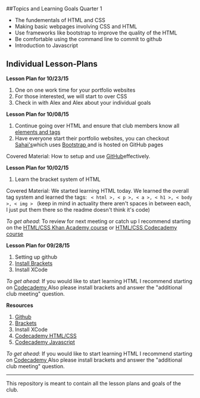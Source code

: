
##Topics and Learning Goals Quarter 1
<ul>
<li>The fundementals of HTML and CSS</li>
<li>Making basic webpages involving CSS and HTML</li>
<li>Use frameworks like bootstrap to improve the quality of the HTML</li>
<li>Be comfortable using the command line to commit to github </li>
<li>Introduction to Javascript </li>
</ul>


<h2>Individual Lesson-Plans</h2>

<p><b>Lesson Plan for 10/23/15</b></p>
<ol>
<li>One on one work time for your portfolio websites</li>
<li>For those interested, we will start to over CSS </li>
<li>Check in with Alex and Alex about your individual goals</li>
</ol>


<p><b>Lesson Plan for 10/08/15</b></p>
<ol>
<li>Continue going over HTML and ensure that club members know all <a href="http://www.w3schools.com/tags/" > elements and tags</a></li>
<li>Have everyone start their portfolio websites, you can checkout <a href="http:/asahai.github.io"> Sahai's</a>which uses <a href="http://getbootstrap.com">Bootstrap </a> and is hosted on GitHub pages</li>
</ol>
<p>Covered Material: How to setup and use <a href="http://github.io">GitHub</a>effectively.</p> 
<p></p>


<p><b>Lesson Plan for 10/02/15</b></p>
<ol>
<li>Learn the bracket system of HTML</li>
</ol>
<p>Covered Material: We started learning HTML today. We learned the overall tag system and learned the tags: <code> < html >, < p >, < a >, < h1 >, < body >, < img > </code> (keep in mind in actuality there aren't spaces in between each, I just put them there so the readme doesn't think it's code)</p> 
<p><i>To get ahead</i>: To review for next meeting or catch up I recommend starting on the <a href="https://www.khanacademy.org/computing/computer-programming/html-css">HTML/CSS Khan Academy course</a> or <a href="https://www.codecademy.com/learn/web"> HTML/CSS Codecademy course</a></p>


<p><b>Lesson Plan for 09/28/15</b></p>
<ol>
<li>Setting up github</li>
<li><a href="http://brackets.io"> Install Brackets </a></li> 
<li>Install XCode </li>
</ol>
<p><i>To get ahead</i>: If you would like to start learning HTML I recommend starting on <a href="https://www.codecademy.com/learn/web"> Codecademy </a> Also please install brackets and answer the "additional club meeting" question.  </p>

<p><b>Resources</b></p>
<ol>
<li><a href="http://github.io"> Github</a></li>
<li><a href="http://brackets.io"> Brackets </a></li> 
<li>Install XCode </li>
<li><a href="https://www.codecademy.com/learn/web" >Codecademy HTML/CSS </a></li>
<li><a href="https://www.codecademy.com/learn/javascript">Codecademy Javascript </a> </li>

</ol>
<p><i>To get ahead</i>: If you would like to start learning HTML I recommend starting on <a href="https://www.codecademy.com/learn/web"> Codecademy </a> Also please install brackets and answer the "additional club meeting" question.  </p>


<!-- 
For subsequent lessons, copy and paste below:
<p><b>Lesson Plan _____</b></p>
<ol>
<li>What we're going over</li>
</ol>
<p>Covered Material: What we reviewed</p> 
<p><i>To get ahead</i>What to do for next class</p>

-->
<hr>
<p>This repository is meant to contain all the lesson plans and goals of the club. </p>
